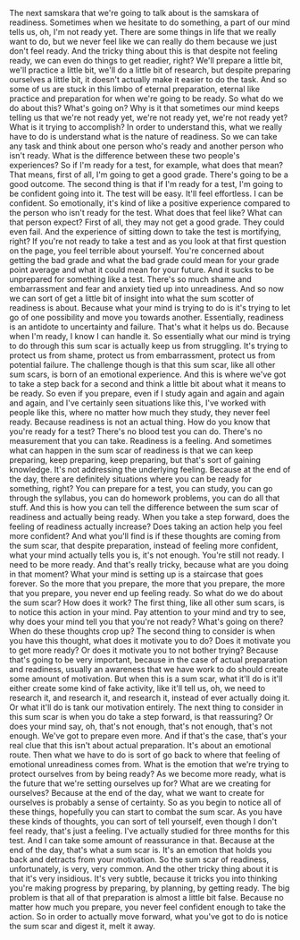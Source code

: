  The next samskara that we're going to talk about is the samskara of readiness. Sometimes when we hesitate to do something, a part of our mind tells us, oh, I'm not ready yet. There are some things in life that we really want to do, but we never feel like we can really do them because we just don't feel ready. And the tricky thing about this is that despite not feeling ready, we can even do things to get readier, right? We'll prepare a little bit, we'll practice a little bit, we'll do a little bit of research, but despite preparing ourselves a little bit, it doesn't actually make it easier to do the task. And so some of us are stuck in this limbo of eternal preparation, eternal like practice and preparation for when we're going to be ready. So what do we do about this? What's going on? Why is it that sometimes our mind keeps telling us that we're not ready yet, we're not ready yet, we're not ready yet? What is it trying to accomplish? In order to understand this, what we really have to do is understand what is the nature of readiness. So we can take any task and think about one person who's ready and another person who isn't ready. What is the difference between these two people's experiences? So if I'm ready for a test, for example, what does that mean? That means, first of all, I'm going to get a good grade. There's going to be a good outcome. The second thing is that if I'm ready for a test, I'm going to be confident going into it. The test will be easy. It'll feel effortless. I can be confident. So emotionally, it's kind of like a positive experience compared to the person who isn't ready for the test. What does that feel like? What can that person expect? First of all, they may not get a good grade. They could even fail. And the experience of sitting down to take the test is mortifying, right? If you're not ready to take a test and as you look at that first question on the page, you feel terrible about yourself. You're concerned about getting the bad grade and what the bad grade could mean for your grade point average and what it could mean for your future. And it sucks to be unprepared for something like a test. There's so much shame and embarrassment and fear and anxiety tied up into unreadiness. And so now we can sort of get a little bit of insight into what the sum scotter of readiness is about. Because what your mind is trying to do is it's trying to let go of one possibility and move you towards another. Essentially, readiness is an antidote to uncertainty and failure. That's what it helps us do. Because when I'm ready, I know I can handle it. So essentially what our mind is trying to do through this sum scar is actually keep us from struggling. It's trying to protect us from shame, protect us from embarrassment, protect us from potential failure. The challenge though is that this sum scar, like all other sum scars, is born of an emotional experience. And this is where we've got to take a step back for a second and think a little bit about what it means to be ready. So even if you prepare, even if I study again and again and again and again, and I've certainly seen situations like this, I've worked with people like this, where no matter how much they study, they never feel ready. Because readiness is not an actual thing. How do you know that you're ready for a test? There's no blood test you can do. There's no measurement that you can take. Readiness is a feeling. And sometimes what can happen in the sum scar of readiness is that we can keep preparing, keep preparing, keep preparing, but that's sort of gaining knowledge. It's not addressing the underlying feeling. Because at the end of the day, there are definitely situations where you can be ready for something, right? You can prepare for a test, you can study, you can go through the syllabus, you can do homework problems, you can do all that stuff. And this is how you can tell the difference between the sum scar of readiness and actually being ready. When you take a step forward, does the feeling of readiness actually increase? Does taking an action help you feel more confident? And what you'll find is if these thoughts are coming from the sum scar, that despite preparation, instead of feeling more confident, what your mind actually tells you is, it's not enough. You're still not ready. I need to be more ready. And that's really tricky, because what are you doing in that moment? What your mind is setting up is a staircase that goes forever. So the more that you prepare, the more that you prepare, the more that you prepare, you never end up feeling ready. So what do we do about the sum scar? How does it work? The first thing, like all other sum scars, is to notice this action in your mind. Pay attention to your mind and try to see, why does your mind tell you that you're not ready? What's going on there? When do these thoughts crop up? The second thing to consider is when you have this thought, what does it motivate you to do? Does it motivate you to get more ready? Or does it motivate you to not bother trying? Because that's going to be very important, because in the case of actual preparation and readiness, usually an awareness that we have work to do should create some amount of motivation. But when this is a sum scar, what it'll do is it'll either create some kind of fake activity, like it'll tell us, oh, we need to research it, and research it, and research it, instead of ever actually doing it. Or what it'll do is tank our motivation entirely. The next thing to consider in this sum scar is when you do take a step forward, is that reassuring? Or does your mind say, oh, that's not enough, that's not enough, that's not enough. We've got to prepare even more. And if that's the case, that's your real clue that this isn't about actual preparation. It's about an emotional route. Then what we have to do is sort of go back to where that feeling of emotional unreadiness comes from. What is the emotion that we're trying to protect ourselves from by being ready? As we become more ready, what is the future that we're setting ourselves up for? What are we creating for ourselves? Because at the end of the day, what we want to create for ourselves is probably a sense of certainty. So as you begin to notice all of these things, hopefully you can start to combat the sum scar. As you have these kinds of thoughts, you can sort of tell yourself, even though I don't feel ready, that's just a feeling. I've actually studied for three months for this test. And I can take some amount of reassurance in that. Because at the end of the day, that's what a sum scar is. It's an emotion that holds you back and detracts from your motivation. So the sum scar of readiness, unfortunately, is very, very common. And the other tricky thing about it is that it's very insidious. It's very subtle, because it tricks you into thinking you're making progress by preparing, by planning, by getting ready. The big problem is that all of that preparation is almost a little bit false. Because no matter how much you prepare, you never feel confident enough to take the action. So in order to actually move forward, what you've got to do is notice the sum scar and digest it, melt it away.